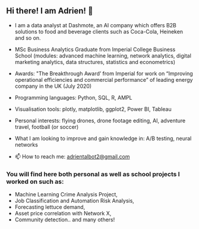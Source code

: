 ## Hi there! I am Adrien! 👋

- I am a data analyst at Dashmote, an AI company which offers B2B solutions to food and beverage clients such as Coca-Cola, Heineken and so on. 
- MSc Business Analytics Graduate from Imperial College Business School (modules: advanced machine learning, network analytics, digital marketing analytics, data structures, statistics and econometrics)
- Awards: "The Breakthrough Award’ from Imperial for work on “Improving operational efficiencies and commercial performance” of leading energy company in the UK (July 2020)
- Programming languages: Python, SQL, R, AMPL
- Visualisation tools: plotly, matplotlib, ggplot2, Power BI, Tableau 
- Personal interests: flying drones, drone footage editing, AI, adventure travel, football (or soccer)
- What I am looking to improve and gain knowledge in: A/B testing, neural networks

- 📫 How to reach me: adrientalbot2@gmail.com

### You will find here both personal as well as school projects I worked on such as:

- Machine Learning Crime Analysis Project,
- Job Classification and Automation Risk Analysis,
- Forecasting lettuce demand,
- Asset price correlation with Network X,
- Community detection.. and many others!


